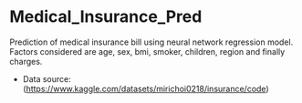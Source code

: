 # Medical_Insurance_Pred
Prediction of medical insurance bill using neural network regression model. 
Factors considered are age, sex, bmi, smoker, children, region and finally charges.

- Data source: (https://www.kaggle.com/datasets/mirichoi0218/insurance/code)



